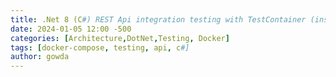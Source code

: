 ```yaml
---
title: .Net 8 (C#) REST Api integration testing with TestContainer (instead of docker compose)
date: 2024-01-05 12:00 -500
categories: [Architecture,DotNet,Testing, Docker]
tags: [docker-compose, testing, api, c#]
author: gowda
---
```

<!--
## Introduction

TestContainers is an open-source library that simplifies the process of running integration tests by providing lightweight, disposable instances of databases, message brokers, APIs, web browsers, and other services within Docker containers. 

This allows developers to test their applications with real dependencies, ensuring more accurate and reliable test results compared to using mocks or in-memory substitutes.

## Why use Testcontainers with .Net?

1. Testcontainers are easier to integrate into test code in languages like Java, C# over docker compose and provides more streamlined approach for testing.
2. Testcontainers use docker internally to run the test cases and simplifies the usage and configurations required for docker compose.

### Prerequisites

1. Docker desktop 
2. .Net 8 application

### Steps

Follow / clone the github repo to test it
* <https://github.com/rameshagowda/Testcontainers.Net8>

### References
* <https://testcontainers.com/guides/getting-started-with-testcontainers-for-dotnet>
-->